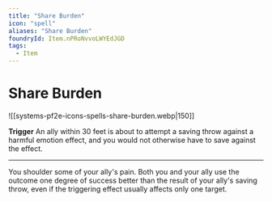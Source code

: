 ```yaml
---
title: "Share Burden"
icon: "spell"
aliases: "Share Burden"
foundryId: Item.nPRoNvvoLWYEdJGD
tags:
  - Item
---
```


# Share Burden
![[systems-pf2e-icons-spells-share-burden.webp|150]]

**Trigger** An ally within 30 feet is about to attempt a saving throw against a harmful emotion effect, and you would not otherwise have to save against the effect.

* * *

You shoulder some of your ally's pain. Both you and your ally use the outcome one degree of success better than the result of your ally's saving throw, even if the triggering effect usually affects only one target.
